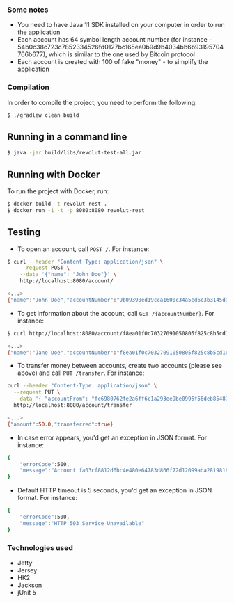 ### Some notes

- You need to have Java 11 SDK installed on your computer in order to run the application
- Each account has 64 symbol length account number (for instance - 54b0c38c723c7852334526fd0127bc165ea0b9d9b4034bb6b93195704766b677), which is similar to the one used by Bitcoin protocol
- Each account is created with 100 of fake "money" - to simplify the application

### Compilation

In order to compile the project, you need to perform the following:

```bash
$ ./gradlew clean build
```

## Running in a command line

```bash
$ java -jar build/libs/revolut-test-all.jar
```

## Running with Docker

To run the project with Docker, run:

```bash
$ docker build -t revolut-rest .
$ docker run -i -t -p 8080:8080 revolut-rest
```

## Testing

- To open an account, call `POST /`. For instance:

```bash
$ curl --header "Content-Type: application/json" \
    --request POST \
    --data '{"name": "John Doe"}' \
    http://localhost:8080/account/

<...>
{"name":"John Doe","accountNumber":"9b09398ed19cca1600c34a5ed6c3b3145d9f11707738d25a5ef962f0c2a06e8d","balance":100.0}
```

- To get information about the account, call `GET /{accountNumber}`. For instance:

```bash
$ curl http://localhost:8080/account/f8ea01f0c70327091050805f825c8b5cd168d7d8376c58f05d68b87ad40854c2

<...>
{"name":"Jane Doe","accountNumber":"f8ea01f0c70327091050805f825c8b5cd168d7d8376c58f05d68b87ad40854c2","balance":100.0}
```

- To transfer money between accounts, create two accounts (please see above) and call `PUT /transfer`. For instance:
```bash
curl --header "Content-Type: application/json" \
  --request PUT \
  --data '{ "accountFrom": "fc6980762fe2a6ff6c1a293ee9be0995f56deb854874e65918bbb6ae6cbd316f", "accountTo": "e0d9584fd495f3e82ad97fe0a6a73d087a578e21edabfb89cb598268d6992a66", "amount": "50" }' \
  http://localhost:8080/account/transfer

<...>
{"amount":50.0,"transferred":true}
```

- In case error appears, you'd get an exception in JSON format. For instance:

```bash
{
    "errorCode":500,
    "message":"Account fa03cf8812d6bc4e480e64783d866f72d12099aba281981890465d8fa8fceb29 does not have enough balance to transfer 50.0"
}
```

- Default HTTP timeout is 5 seconds, you'd get an exception in JSON format. For instance:

```bash
{
    "errorCode":500,
    "message":"HTTP 503 Service Unavailable"
}
```

### Technologies used

- Jetty
- Jersey
- HK2
- Jackson
- jUnit 5